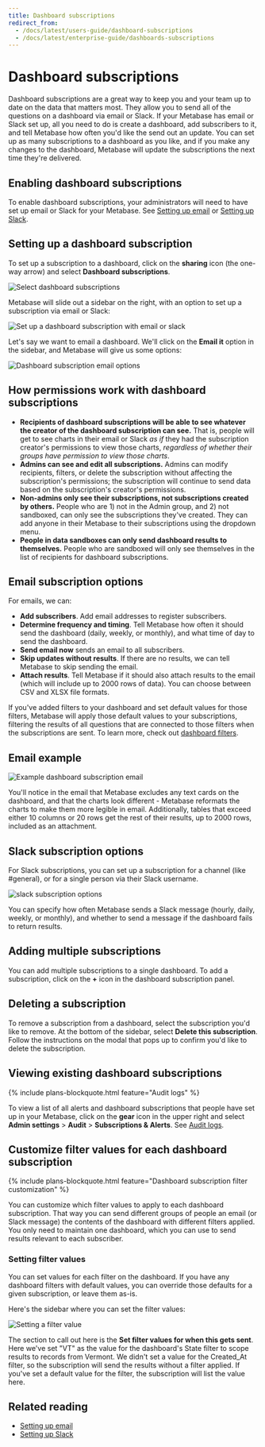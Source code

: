 ```yaml
---
title: Dashboard subscriptions
redirect_from:
  - /docs/latest/users-guide/dashboard-subscriptions
  - /docs/latest/enterprise-guide/dashboards-subscriptions
---
```


# Dashboard subscriptions

Dashboard subscriptions are a great way to keep you and your team up to date on the data that matters most. They allow you to send all of the questions on a dashboard via email or Slack. If your Metabase has email or Slack set up, all you need to do is create a dashboard, add subscribers to it, and tell Metabase how often you'd like the send out an update. You can set up as many subscriptions to a dashboard as you like, and if you make any changes to the dashboard, Metabase will update the subscriptions the next time they're delivered.

## Enabling dashboard subscriptions

To enable dashboard subscriptions, your administrators will need to have set up email or Slack for your Metabase. See [Setting up email](../configuring-metabase/email.md) or [Setting up Slack](../configuring-metabase/slack.md).

## Setting up a dashboard subscription

To set up a subscription to a dashboard, click on the **sharing** icon (the one-way arrow) and select **Dashboard subscriptions**.

![Select dashboard subscriptions](./images/select-dashboard-subscription.png)

Metabase will slide out a sidebar on the right, with an option to set up a subscription via email or Slack:

![Set up a dashboard subscription with email or slack](./images/email-or-slack.png)

Let's say we want to email a dashboard. We'll click on the **Email it** option in the sidebar, and Metabase will give us some options:

![Dashboard subscription email options](./images/email-options.png)

## How permissions work with dashboard subscriptions

- **Recipients of dashboard subscriptions will be able to see whatever the creator of the dashboard subscription can see.** That is, people will get to see charts in their email or Slack _as if_ they had the subscription creator's permissions to view those charts, _regardless of whether their groups have permission to view those charts_.
- **Admins can see and edit all subscriptions.** Admins can modify recipients, filters, or delete the subscription without affecting the subscription's permissions; the subscription will continue to send data based on the subscription's creator's permissions. 
- **Non-admins only see their subscriptions, not subscriptions created by others.** People who are 1) not in the Admin group, and 2) not sandboxed, can only see the subscriptions they've created. They can add anyone in their Metabase to their subscriptions using the dropdown menu.
- **People in data sandboxes can only send dashboard results to themselves.** People who are sandboxed will only see themselves in the list of recipients for dashboard subscriptions.

## Email subscription options

For emails, we can:

- **Add subscribers**. Add email addresses to register subscribers.
- **Determine frequency and timing**. Tell Metabase how often it should send the dashboard (daily, weekly, or monthly), and what time of day to send the dashboard.
- **Send email now** sends an email to all subscribers.
- **Skip updates without results**. If there are no results, we can tell Metabase to skip sending the email.
- **Attach results**. Tell Metabase if it should also attach results to the email (which will include up to 2000 rows of data). You can choose between CSV and XLSX file formats.

If you've added filters to your dashboard and set default values for those filters, Metabase will apply those default values to your subscriptions, filtering the results of all questions that are connected to those filters when the subscriptions are sent. To learn more, check out [dashboard filters](./filters.md).

## Email example

![Example dashboard subscription email](./images/example-email.png)

You'll notice in the email that Metabase excludes any text cards on the dashboard, and that the charts look different - Metabase reformats the charts to make them more legible in email. Additionally, tables that exceed either 10 columns or 20 rows get the rest of their results, up to 2000 rows, included as an attachment.

## Slack subscription options

For Slack subscriptions, you can set up a subscription for a channel (like #general), or for a single person via their Slack username.

![slack subscription options](./images/slack-subscription-options.png)

You can specify how often Metabase sends a Slack message (hourly, daily, weekly, or monthly), and whether to send a message if the dashboard fails to return results.

## Adding multiple subscriptions

You can add multiple subscriptions to a single dashboard. To add a subscription, click on the **+** icon in the dashboard subscription panel.

## Deleting a subscription

To remove a subscription from a dashboard, select the subscription you'd like to remove. At the bottom of the sidebar, select **Delete this subscription**. Follow the instructions on the modal that pops up to confirm you'd like to delete the subscription.

## Viewing existing dashboard subscriptions

{% include plans-blockquote.html feature="Audit logs" %}

To view a list of all alerts and dashboard subscriptions that people have set up in your Metabase, click on the **gear** icon in the upper right and select **Admin settings** > **Audit** > **Subscriptions & Alerts**. See [Audit logs](../usage-and-performance-tools/audit.md).

## Customize filter values for each dashboard subscription

{% include plans-blockquote.html feature="Dashboard subscription filter customization" %}

You can customize which filter values to apply to each dashboard subscription. That way you can send different groups of people an email (or Slack message) the contents of the dashboard with different filters applied. You only need to maintain one dashboard, which you can use to send results relevant to each subscriber.

### Setting filter values

You can set values for each filter on the dashboard. If you have any dashboard filters with default values, you can override those defaults for a given subscription, or leave them as-is.

Here's the sidebar where you can set the filter values:

![Setting a filter value](./images/set-filter-values.png)

The section to call out here is the **Set filter values for when this gets sent**. Here we've set "VT" as the value for the dashboard's State filter to scope results to records from Vermont. We didn't set a value for the Created_At filter, so the subscription will send the results without a filter applied. If you've set a default value for the filter, the subscription will list the value here.

## Related reading

- [Setting up email](../configuring-metabase/email.md)
- [Setting up Slack](../configuring-metabase/slack.md)
